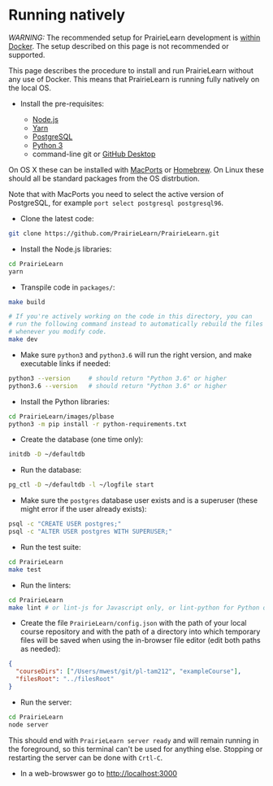 # Running natively

_WARNING:_ The recommended setup for PrairieLearn development is [within Docker](installingLocal.md). The setup described on this page is not recommended or supported.

This page describes the procedure to install and run PrairieLearn without any use of Docker. This means that PrairieLearn is running fully natively on the local OS.

- Install the pre-requisites:

  - [Node.js](http://nodejs.org/)
  - [Yarn](https://classic.yarnpkg.com/lang/en/docs/install/)
  - [PostgreSQL](https://www.postgresql.org)
  - [Python 3](https://www.python.org)
  - command-line git or [GitHub Desktop](https://desktop.github.com)

On OS X these can be installed with [MacPorts](http://www.macports.org/) or [Homebrew](http://brew.sh/). On Linux these should all be standard packages from the OS distrbution.

Note that with MacPorts you need to select the active version of PostgreSQL, for example `port select postgresql postgresql96`.

- Clone the latest code:

```sh
git clone https://github.com/PrairieLearn/PrairieLearn.git
```

- Install the Node.js libraries:

```sh
cd PrairieLearn
yarn
```

- Transpile code in `packages/`:

```sh
make build

# If you're actively working on the code in this directory, you can
# run the following command instead to automatically rebuild the files
# whenever you modify code.
make dev
```

- Make sure `python3` and `python3.6` will run the right version, and make executable links if needed:

```sh
python3 --version     # should return "Python 3.6" or higher
python3.6 --version   # should return "Python 3.6" or higher
```

- Install the Python libraries:

```sh
cd PrairieLearn/images/plbase
python3 -m pip install -r python-requirements.txt
```

- Create the database (one time only):

```sh
initdb -D ~/defaultdb
```

- Run the database:

```sh
pg_ctl -D ~/defaultdb -l ~/logfile start
```

- Make sure the `postgres` database user exists and is a superuser (these might error if the user already exists):

```sh
psql -c "CREATE USER postgres;"
psql -c "ALTER USER postgres WITH SUPERUSER;"
```

- Run the test suite:

```sh
cd PrairieLearn
make test
```

- Run the linters:

```sh
cd PrairieLearn
make lint # or lint-js for Javascript only, or lint-python for Python only
```

- Create the file `PrairieLearn/config.json` with the path of your local course repository and with the path of a directory into which temporary files will be saved when using the in-browser file editor (edit both paths as needed):

```json
{
  "courseDirs": ["/Users/mwest/git/pl-tam212", "exampleCourse"],
  "filesRoot": "../filesRoot"
}
```

- Run the server:

```sh
cd PrairieLearn
node server
```

This should end with `PrairieLearn server ready` and will remain running in the foreground, so this terminal can't be used for anything else. Stopping or restarting the server can be done with `Crtl-C`.

- In a web-browswer go to [http://localhost:3000](http://localhost:3000)

